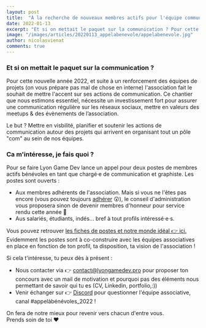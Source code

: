 ```yaml
---
layout: post
title:  "À la recherche de nouveaux membres actifs pour l'équipe communication !"
date: 2022-01-13
excerpt: "Et si on mettait le paquet sur la communication ? Pour cette nouvelle année 2022, et suite à un renforcement des..."
image: "/images/articles/20220113_appelabenevole/appelabenevole.jpg"
author: nicolasvienat
comments: true
---
```


### Et si on mettait le paquet sur la communication ?

Pour cette nouvelle année 2022, et suite à un renforcement des équipes de projets (on vous prépare pas mal de chose en interne) l'association fait le souhait de mettre l'accent sur ses actions de communication. 
Ce chantier que nous estimons essentiel, nécessite un investissement fort pour assurer une communication régulière sur les réseaux sociaux, mettre en valeurs des meetups & des évènements de l’association. 

Le but ? Mettre en visbilité, planifier et soutenir les actions de communication autour des projets qui arrivent en organisant tout un pôle "com" au sein de nos équipes.

### Ca m'intéresse, je fais quoi ?

Pour se faire Lyon Game Dev lance un appel pour deux postes de membres actifs bénévoles en tant que chargé·e de communication et graphiste. 
Les postes sont ouverts :
  - Aux membres adhérents de l'association. Mais si vous ne l'êtes pas encore (vous pouvez toujours [adhérer](http://adhesion.lyongamedev.pro) 😲), le conseil d'administration vous proposera sinon de devenir membres d'honneur pour service rendu cette année 🙌
  - Aus salariés, étudiants, indés... bref à tout profils intéressé·e·s.
  
Vous pouvez retrouver [les fiches de postes et notre monde idéal 👉 ici.](https://docs.google.com/document/d/19rRTzigfITLbvdkkq5MyI-nAK8K_Cn9HOmZ8J67aA6c/edit?usp=sharing)
Evidemment les postes sont à co-construire avec les équipes associatives en place en fonction de ton profil, ta disposition, ta vision de l'association ! 

Si cela t'intéresse, tu peux dès à présent :

  - Nous contacter via 👉 [contact@lyongamedev.pro](mailto:contact@lyongamedev.pro) pour proposer ton concours avec un mail de motivation et pourquoi pas des éléments nous permettant de savoir qui tu es (CV, Linkedin, portfolio,:))
  - Venir échanger sur 👉 [Discord](http://discord.lyongamedev.pro) pour questionner l'équipe associative, canal #appelàbénévoles_2022 !

On fera de notre mieux pour revenir vers chacun d'entre vous.  
Prends soin de toi ❤



